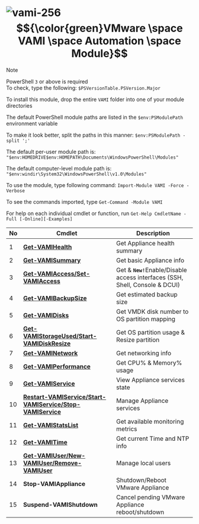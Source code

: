 # ![vami-256](https://user-images.githubusercontent.com/6964549/49511546-1ff81380-f894-11e8-9625-c6c4ce4e854d.png)$${\color{green}VMware \space VAMI \space Automation \space Module}$$

> [!NOTE]
> PowerShell `3` or above is required\
> To check, type the following: `$PSVersionTable.PSVersion.Major`

To install this module, drop the entire `VAMI` folder into one of your module directories

The default PowerShell module paths are listed in the `$env:PSModulePath` environment variable

To make it look better, split the paths in this manner: `$env:PSModulePath -split ';'`

The default per-user module path is: `"$env:HOMEDRIVE$env:HOMEPATH\Documents\WindowsPowerShell\Modules"`

The default computer-level module path is: `"$env:windir\System32\WindowsPowerShell\v1.0\Modules"`

To use the module, type following command: `Import-Module VAMI -Force -Verbose`

To see the commands imported, type `Get-Command -Module VAMI`

For help on each individual cmdlet or function, run `Get-Help CmdletName -Full [-Online][-Examples]`

|No|Cmdlet|Description|
|----|----|----|
|1|[<b>Get-VAMIHealth</b>](https://ps1code.com/2017/05/11/vami-powercli-module)|Get Appliance health summary|
|2|[<b>Get-VAMISummary</b>](https://ps1code.com/2017/12/10/vcsa-backup-expiration-powercli)|Get basic Appliance info|
|3|[<b>Get-VAMIAccess/Set-VAMIAccess</b>](https://ps1code.com/2017/05/11/vami-powercli-module)|Get & <b>`New!`</b>Enable/Disable access interfaces (SSH, Shell, Console & DCUI)|
|4|[<b>Get-VAMIBackupSize</b>](https://ps1code.com/2017/05/11/vami-powercli-module)|Get estimated backup size|
|5|[<b>Get-VAMIDisks</b>](https://ps1code.com/2017/05/11/vami-powercli-module)|Get VMDK disk number to OS partition mapping|
|6|[<b>Get-VAMIStorageUsed/Start-VAMIDiskResize</b>](https://ps1code.com/2017/05/11/vami-powercli-module)|Get OS partition usage & Resize partition|
|7|[<b>Get-VAMINetwork</b>](https://ps1code.com/2017/05/11/vami-powercli-module)|Get networking info|
|8|[<b>Get-VAMIPerformance</b>](https://ps1code.com/2017/05/11/vami-powercli-module)|Get CPU% & Memory% usage|
|9|[<b>Get-VAMIService</b>](https://ps1code.com/2017/05/11/vami-powercli-module)|View Appliance services state|
|10|[<b>Restart-VAMIService/Start-VAMIService/Stop-VAMIService</b>](https://ps1code.com/2017/05/11/vami-powercli-module)|Manage Appliance services|
|11|[<b>Get-VAMIStatsList</b>](https://ps1code.com/2017/05/11/vami-powercli-module)|Get available monitoring metrics|
|12|[<b>Get-VAMITime</b>](https://ps1code.com/2017/05/11/vami-powercli-module)|Get current Time and NTP info|
|13|[<b>Get-VAMIUser/New-VAMIUser/Remove-VAMIUser</b>](https://ps1code.com/2017/05/11/vami-powercli-module)|Manage local users|
|14|<b>Stop-VAMIAppliance</b>|Shutdown/Reboot VMware Appliance|
|15|<b>Suspend-VAMIShutdown</b>|Cancel pending VMware Appliance reboot/shutdown|
